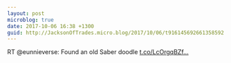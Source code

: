 ```yaml
---
layout: post
microblog: true
date: 2017-10-06 16:38 +1300
guid: http://JacksonOfTrades.micro.blog/2017/10/06/t916145692661358592.html
---
```

RT @eunnieverse: Found an old Saber doodle [t.co/LcOrgqBZf...](https://t.co/LcOrgqBZfk)

